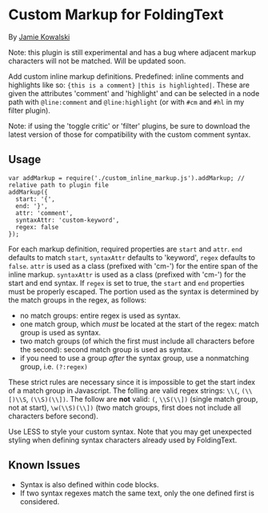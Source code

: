 # Custom Markup for FoldingText

By [Jamie Kowalski](github.com/jamiekowalski/foldingtext-extra)

Note: this plugin is still experimental and has a bug where adjacent markup characters will not be matched. Will be updated soon.

Add custom inline markup definitions. Predefined: inline comments and highlights like so: `{this is a comment}` `|this is highlighted|`. These are given the attributes 'comment' and 'highlight' and can be selected in a node path with `@line:comment` and `@line:highlight` (or with `#cm` and `#hl` in my filter plugin).

Note: if using the 'toggle critic' or 'filter' plugins, be sure to download the latest version of those for compatibility with the custom comment syntax.

## Usage

    var addMarkup = require('./custom_inline_markup.js').addMarkup; // relative path to plugin file
    addMarkup({
      start: '{',
      end: '}',
      attr: 'comment',
      syntaxAttr: 'custom-keyword',
      regex: false
    });

For each markup definition, required properties are `start` and `attr`. `end` defaults to match `start`, `syntaxAttr` defaults to 'keyword', `regex` defaults to `false`. `attr` is used as a class (prefixed with 'cm-') for the entire span of the inline markup. `syntaxAttr` is used as a class (prefixed with 'cm-') for the start and end syntax. If `regex` is set to true, the `start` and `end` properties must be properly escaped. The portion used as the syntax is determined by the match groups in the regex, as follows:

- no match groups: entire regex is used as syntax.
- one match group, which *must* be located at the start of the regex: match group is used as syntax.
- two match groups (of which the first must include all characters before the second): second match group is used as syntax.
- if you need to use a group *after* the syntax group, use a nonmatching group, i.e. `(?:regex)`

These strict rules are necessary since it is impossible to get the start index of a match group in Javascript. The folling are valid regex strings: `\\(`, `(\\[)\\S`, `(\\S)(\\])`. The follow are **not** valid: `(`, `\\S(\\])` (single match group, not at start), `\w(\\S)(\\])` (two match groups, first does not include all characters before second).

Use LESS to style your custom syntax. Note that you may get unexpected styling when defining syntax characters already used by FoldingText.

## Known Issues

- Syntax is also defined within code blocks.
- If two syntax regexes match the same text, only the one defined first is considered.
